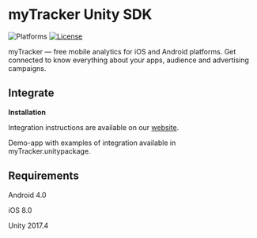 # myTracker Unity SDK

![Platforms][platforms-svg]
[![License][license-svg]][license-link]

myTracker — free mobile analytics for iOS and Android platforms. Get connected to know everything about your apps, audience and advertising campaigns.

## Integrate

**Installation**

Integration instructions are available on our [website](https://tracker.my.com/docs/).

Demo-app with examples of integration available in myTracker.unitypackage.

## Requirements

Android 4.0

iOS 8.0

Unity 2017.4

[license-svg]: https://img.shields.io/badge/license-LGPL-lightgrey.svg
[license-link]: https://github.com/myTrackerSDK/mytracker-unity/blob/master/LICENSE

[platforms-svg]: https://img.shields.io/badge/platform-Unity-lightgrey.svg
